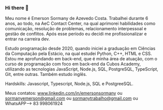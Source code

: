 ### Hi there 👋

Meu nome é Emerson Sormany de Azevedo Costa. Trabalhei durante 6 anos, ao todo, na AeC Contact Center, na qual aprimorei habilidades como comunicação, resolução de problemas, relacionamento interpessoal e gestão de conflitos. Após esse período eu decidi me profissionalizar e entrar na carreira dev.

Estudo programação desde 2020, quando iniciei a graduação em Ciências da Computação pela Estácio, na qual estudei Python, C++, HTML e CSS. Estou me aprofundando em back-end, que é minha área de atuação, com o curso de programação com foco em back-end da Cubos Academy, utilizando as tecnologias JavaScript, Node.js, SQL, PostgreSQL, TypeScript, Git, entre outras. Também estudo inglês.

Hardskills: Javascript, Typescript, Node.js, SQL e PostgreeSQL.

Meus contatos: 
www.linkedin.com/in/emersonsormany
              ou
    sormanyemerson@gmail.com
              ou
   sormanytrabalho@gmail.com
              ou
    WhatsAPP--> 83 998061924


<!--
**EmerSormany/EmerSormany** is a ✨ _special_ ✨ repository because its `README.md` (this file) appears on your GitHub profile.

Here are some ideas to get you started:

- 🔭 I’m currently working on ...
- 🌱 I’m currently learning ...
- 👯 I’m looking to collaborate on ...
- 🤔 I’m looking for help with ...
- 💬 Ask me about ...
- 📫 How to reach me: ...
- 😄 Pronouns: ...
- ⚡ Fun fact: ...
-->

